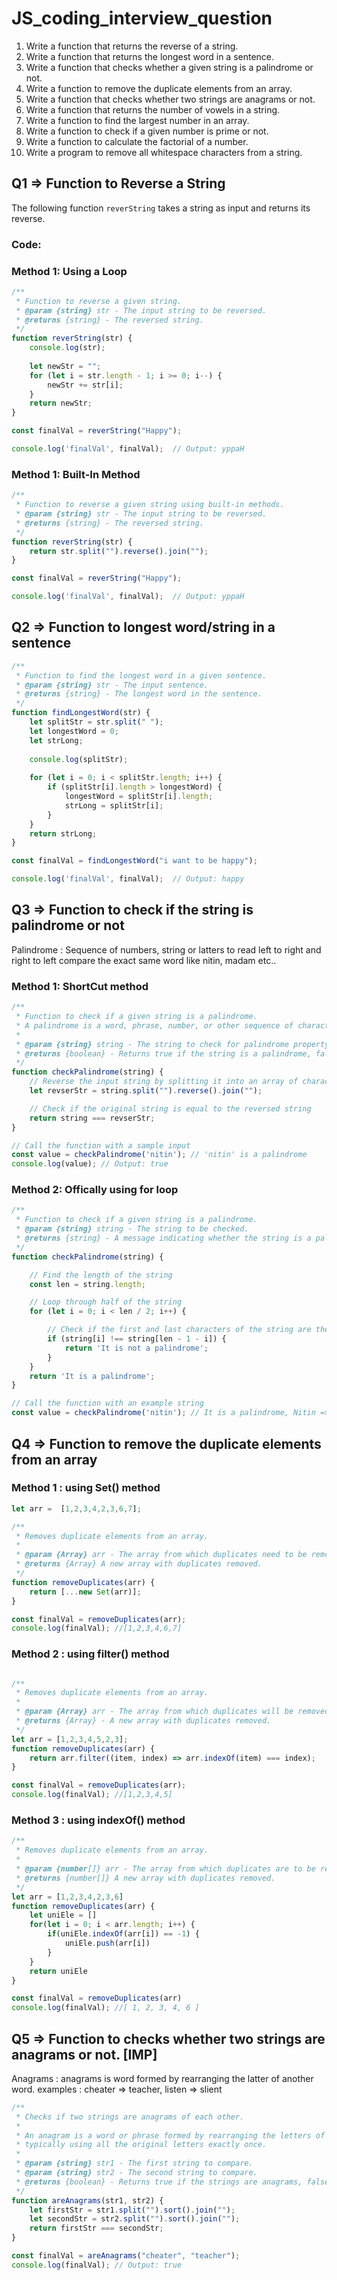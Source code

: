 # JS_coding_interview_question

1. Write a function that returns the reverse of a string.
2. Write a function that returns the longest word in a sentence.
3. Write a function that checks whether a given string is a palindrome or not.
4. Write a function to remove the duplicate elements from an array.
5. Write a function that checks whether two strings are anagrams or not.
6. Write a function that returns the number of vowels in a string.
7. Write a function to find the largest number in an array.
8. Write a function to check if a given number is prime or not.
9. Write a function to calculate the factorial of a number.
10. Write a program to remove all whitespace characters from a string.

## Q1 => Function to Reverse a String

The following function `reverString` takes a string as input and returns its reverse.

### Code:
### Method 1: Using a Loop
```javascript
/**
 * Function to reverse a given string.
 * @param {string} str - The input string to be reversed.
 * @returns {string} - The reversed string.
 */
function reverString(str) {
    console.log(str);
    
    let newStr = "";
    for (let i = str.length - 1; i >= 0; i--) {
        newStr += str[i];
    }
    return newStr;
}

const finalVal = reverString("Happy");

console.log('finalVal', finalVal);  // Output: yppaH
```
### Method 1: Built-In Method
```javascript
/**
 * Function to reverse a given string using built-in methods.
 * @param {string} str - The input string to be reversed.
 * @returns {string} - The reversed string.
 */
function reverString(str) {
    return str.split("").reverse().join("");
}

const finalVal = reverString("Happy");

console.log('finalVal', finalVal);  // Output: yppaH
```

## Q2 => Function to longest word/string in a sentence
```javascript
/**
 * Function to find the longest word in a given sentence.
 * @param {string} str - The input sentence.
 * @returns {string} - The longest word in the sentence.
 */
function findLongestWord(str) {
    let splitStr = str.split(" ");
    let longestWord = 0;
    let strLong;
    
    console.log(splitStr);
    
    for (let i = 0; i < splitStr.length; i++) {
        if (splitStr[i].length > longestWord) {
            longestWord = splitStr[i].length;
            strLong = splitStr[i];
        }
    }
    return strLong;
}

const finalVal = findLongestWord("i want to be happy");

console.log('finalVal', finalVal);  // Output: happy
```
## Q3 => Function to check if the string is palindrome or not

Palindrome : Sequence of numbers, string or latters to read left to right and right to left compare the exact same word like nitin, madam etc..

### Method 1: ShortCut method
```javascript
/**
 * Function to check if a given string is a palindrome.
 * A palindrome is a word, phrase, number, or other sequence of characters that reads the same backward as forward.
 *
 * @param {string} string - The string to check for palindrome property.
 * @returns {boolean} - Returns true if the string is a palindrome, false otherwise.
 */
function checkPalindrome(string) {
    // Reverse the input string by splitting it into an array of characters, reversing the array, and joining it back into a string
    let revserStr = string.split("").reverse().join("");

    // Check if the original string is equal to the reversed string
    return string === revserStr;
}

// Call the function with a sample input
const value = checkPalindrome('nitin'); // 'nitin' is a palindrome
console.log(value); // Output: true


```
### Method 2: Offically using for loop
```javascript
/**
 * Function to check if a given string is a palindrome.
 * @param {string} string - The string to be checked.
 * @returns {string} - A message indicating whether the string is a palindrome or not.
 */
function checkPalindrome(string) {

    // Find the length of the string
    const len = string.length;

    // Loop through half of the string
    for (let i = 0; i < len / 2; i++) {

        // Check if the first and last characters of the string are the same
        if (string[i] !== string[len - 1 - i]) {
            return 'It is not a palindrome';
        }
    }
    return 'It is a palindrome';
}

// Call the function with an example string
const value = checkPalindrome('nitin'); // It is a palindrome, Nitin => it is not palindrome, Kunjan => it is not palindrome
```
## Q4 => Function to remove the duplicate elements from an array

### Method 1 : using Set() method
```javascript
let arr =  [1,2,3,4,2,3,6,7];

/**
 * Removes duplicate elements from an array.
 * 
 * @param {Array} arr - The array from which duplicates need to be removed.
 * @returns {Array} A new array with duplicates removed.
 */
function removeDuplicates(arr) {
    return [...new Set(arr)];
}

const finalVal = removeDuplicates(arr);
console.log(finalVal); //[1,2,3,4,6,7]
```

### Method 2 : using filter() method

```javascript

/**
 * Removes duplicate elements from an array.
 *
 * @param {Array} arr - The array from which duplicates will be removed.
 * @returns {Array} - A new array with duplicates removed.
 */
let arr = [1,2,3,4,5,2,3];
function removeDuplicates(arr) {
    return arr.filter((item, index) => arr.indexOf(item) === index);
}

const finalVal = removeDuplicates(arr);
console.log(finalVal); //[1,2,3,4,5]

```
### Method 3 : using indexOf() method

```javascript
/**
 * Removes duplicate elements from an array.
 * 
 * @param {number[]} arr - The array from which duplicates are to be removed.
 * @returns {number[]} A new array with duplicates removed.
 */
let arr = [1,2,3,4,2,3,6]
function removeDuplicates(arr) {
    let uniEle = []
    for(let i = 0; i < arr.length; i++) {
        if(uniEle.indexOf(arr[i]) == -1) {
            uniEle.push(arr[i])
        }
    }
    return uniEle
}

const finalVal = removeDuplicates(arr)
console.log(finalVal); //[ 1, 2, 3, 4, 6 ]

```
## Q5 => Function to checks whether two strings are anagrams or not. [IMP]

Anagrams : anagrams is word formed by rearranging the latter of another word.
examples : cheater => teacher, listen => slient

```javascript
/**
 * Checks if two strings are anagrams of each other.
 * 
 * An anagram is a word or phrase formed by rearranging the letters of a different word or phrase,
 * typically using all the original letters exactly once.
 * 
 * @param {string} str1 - The first string to compare.
 * @param {string} str2 - The second string to compare.
 * @returns {boolean} - Returns true if the strings are anagrams, false otherwise.
 */
function areAnagrams(str1, str2) {
    let firstStr = str1.split("").sort().join("");
    let secondStr = str2.split("").sort().join("");
    return firstStr === secondStr;
}

const finalVal = areAnagrams("cheater", "teacher");
console.log(finalVal); // Output: true

```



